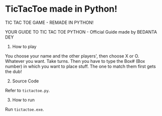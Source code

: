 # TicTacToe made in Python!

TIC TAC TOE GAME - REMADE IN PYTHON!


YOUR GUIDE TO TIC TAC TOE PYTHON - Official Guide made by BEDANTA DEY



1. How to play

You choose your name and the other players', then choose X or O. Whatever you want. Take turns. Then you have to type the Box# (Box number) in which you want to place stuff. The one to match them first gets the dub!



2. Source Code

Refer to `tictactoe.py`.


3. How to run

Run `tictactoe.exe`.
